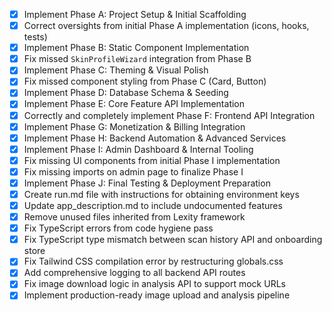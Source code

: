 - [x] Implement Phase A: Project Setup & Initial Scaffolding
- [x] Correct oversights from initial Phase A implementation (icons, hooks, tests)
- [x] Implement Phase B: Static Component Implementation
- [x] Fix missed `SkinProfileWizard` integration from Phase B
- [x] Implement Phase C: Theming & Visual Polish
- [x] Fix missed component styling from Phase C (Card, Button)
- [x] Implement Phase D: Database Schema & Seeding
- [x] Implement Phase E: Core Feature API Implementation
- [x] Correctly and completely implement Phase F: Frontend API Integration
- [x] Implement Phase G: Monetization & Billing Integration
- [x] Implement Phase H: Backend Automation & Advanced Services
- [x] Implement Phase I: Admin Dashboard & Internal Tooling
- [x] Fix missing UI components from initial Phase I implementation
- [x] Fix missing imports on admin page to finalize Phase I
- [x] Implement Phase J: Final Testing & Deployment Preparation
- [x] Create run.md file with instructions for obtaining environment keys
- [x] Update app_description.md to include undocumented features
- [x] Remove unused files inherited from Lexity framework
- [x] Fix TypeScript errors from code hygiene pass
- [x] Fix TypeScript type mismatch between scan history API and onboarding store
- [x] Fix Tailwind CSS compilation error by restructuring globals.css
- [x] Add comprehensive logging to all backend API routes
- [x] Fix image download logic in analysis API to support mock URLs
- [x] Implement production-ready image upload and analysis pipeline